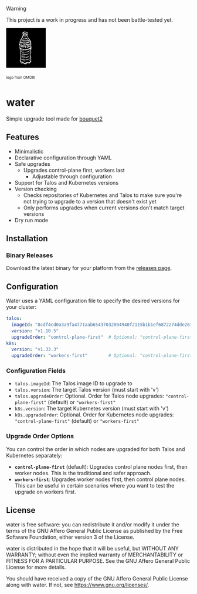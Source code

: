 > [!WARNING]  
> This project is a work in progress and has not been battle-tested yet.

![BOTTLED_WATER.webp](./BOTTLED_WATER.webp)

<sub><sup>logo from OMORI</sup></sub>

# water
Simple upgrade tool made for [bouquet2](https://github.com/bouquet2/bouquet2)

## Features
* Minimalistic
* Declarative configuration through YAML
* Safe upgrades
  * Upgrades control-plane first, workers last
    * Adjustable through configuration
* Support for Talos and Kubernetes versions
* Version checking
  * Checks repositories of Kubernetes and Talos to make sure you're not trying to upgrade to a version that doesn't exist yet
  * Only performs upgrades when current versions don't match target versions
* Dry run mode 

## Installation

### Binary Releases
Download the latest binary for your platform from the [releases page](https://github.com/bouquet2/water/releases).

## Configuration

Water uses a YAML configuration file to specify the desired versions for your cluster:

```yaml
talos:
  imageId: "8cdf4cd0a3a9fa4771aab65437032804940f2115b1b1ef6872274dde261fa319"
  version: "v1.10.5"
  upgradeOrder: "control-plane-first"  # Optional: "control-plane-first" or "workers-first"
k8s:
  version: "v1.33.3"
  upgradeOrder: "workers-first"        # Optional: "control-plane-first" or "workers-first"
```

### Configuration Fields

- `talos.imageId`: The Talos image ID to upgrade to
- `talos.version`: The target Talos version (must start with 'v')
- `talos.upgradeOrder`: Optional. Order for Talos node upgrades: `"control-plane-first"` (default) or `"workers-first"`
- `k8s.version`: The target Kubernetes version (must start with 'v')
- `k8s.upgradeOrder`: Optional. Order for Kubernetes node upgrades: `"control-plane-first"` (default) or `"workers-first"`

### Upgrade Order Options

You can control the order in which nodes are upgraded for both Talos and Kubernetes separately:

- **`control-plane-first`** (default): Upgrades control plane nodes first, then worker nodes. This is the traditional and safer approach.
- **`workers-first`**: Upgrades worker nodes first, then control plane nodes. This can be useful in certain scenarios where you want to test the upgrade on workers first.

## License
water is free software: you can redistribute it and/or modify it under the terms of the GNU Affero General Public License as published by the Free Software Foundation, either version 3 of the License.

water is distributed in the hope that it will be useful, but WITHOUT ANY WARRANTY; without even the implied warranty of MERCHANTABILITY or FITNESS FOR A PARTICULAR PURPOSE. See the GNU Affero General Public License for more details.

You should have received a copy of the GNU Affero General Public License along with water. If not, see https://www.gnu.org/licenses/.
